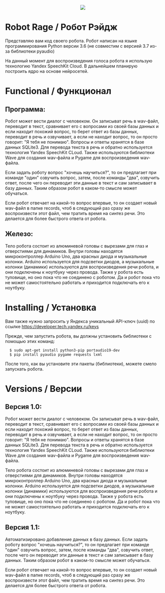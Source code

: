 <p align="center"><img src="https://raw.githubusercontent.com/azamatmurdalov/rage/master/logo.png"></p>

# Robot Rage / Робот Рэйдж

Представляю вам код своего робота. Робот написан на языке программирования Python версии 3.6 (не совместим с версией 3.7 из-за библиотеки pyaudio)

На данный момент для воспроизведения голоса робота я использую технологию Yandex SpeechKit Cloud.
В дальнейшем планирую построить ядро на основе нейросетей.


# Functional / Функционал

## Программа:

Робот может вести диалог с человеком. Он записыват речь в wav-файл, переводит в текст, сравнивает его с вопросами из своей базы данных и если находит похожий вопрос, то берет ответ из базы данных, переводит в речь и озвучивает, а если не находит вопрос, то он просто говорит: "Я тебя не понимаю". Вопросы и ответы хранятся в базе данных SQLite3.
Для перевода текста в речь и обратно используется технология Yandex SpeechKit CLoud. Также используются библиотеки Wave для создания wav-файла и Pygame для воспроизведения wav-файла.

Если задать роботу вопрос "хочешь научиться?", то он предлагает при команде "один" озвучить вопрос, затем, после команды "два", озвучить ответ, после чего он переводит эти данные в текст и сам записывает в базу данных. Таким образом робот в каком-то смысле может обучаться.

Если робот отвечает на какой-то вопрос впервые, то он создает новый wav-файл в папке records, чтоб в следующий раз сразу же воспроизвести этот файл, чем тратить время на синтез речи. Это делается для более быстрого ответа от робота.

## Железо:

Тело робота состоит из алюминевой головы с вырезами для глаз и отверстиями для динамиков. Внутри головы находятся микроконтроллер Arduino Uno, два красных диода и музыкальные колонки.
Arduino используется для подсветки диодов, а музыкальные колонки (динамики) используются для воспроизведения речи робота, и они подключены к ноутбуку через провода.
Также у робота есть туловище, но оно пока что не соединено с роботом. Да и робот пока что не может самостоятельно работать и приходится подключать его к ноутбуку.


# Installing / Установка

Вам также нужно запросить у Яндекса уникальный API-ключ (uuid) по ссылке https://developer.tech.yandex.ru/keys

Прежде, чем запустить робота, вы должны установить библиотеки с помощью этих команд:

      $ sudo apt-get install python3-pip portaudio19-dev
      $ pip install pyaudio pygame requests lxml

После того, как вы установите эти пакеты (библиотеки), можете смело запускать робота.


# Versions / Версии

## Версия 1.0:

Робот может вести диалог с человеком. Он записыват речь в wav-файл, переводит в текст, сравнивает его с вопросами из своей базы данных и если находит похожий вопрос, то берет ответ из базы данных, переводит в речь и озвучивает, а если не находит вопрос, то он просто говорит: "Я тебя не понимаю". Вопросы и ответы хранятся в базе данных SQLite3.
Для перевода текста в речь и обратно используется технология Yandex SpeechKit CLoud. Также используются библиотеки Wave для создания wav-файла и Pygame для воспроизведения wav-файла.

Тело робота состоит из алюминевой головы с вырезами для глаз и отверстиями для динамиков. Внутри головы находятся микроконтроллер Arduino Uno, два красных диода и музыкальные колонки.
Arduino используется для подсветки диодов, а музыкальные колонки (динамики) используются для воспроизведения речи робота и они подключены к ноутбуку через провода.
Также у робота есть туловище, но оно пока что не соединено с роботом. Да и робот пока что не может самостоятельно работать и приходится подключать его к ноутбуку.

## Версия 1.1:

Автоматизировано добавление данных в базу данных. Если задать роботу вопрос "хочешь научиться?", то он предлагает при команде "один" озвучить вопрос, затем, после команды "два", озвучить ответ, после чего он переводит эти данные в текст и сам записывает в базу данных. Таким образом робот в каком-то смысле может обучаться.

Если робот отвечает на какой-то вопрос впервые, то он создает новый wav-файл в папке records, чтоб в следующий раз сразу же воспроизвести этот файл, чем тратить время на синтез речи. Это делается для более быстрого ответа от робота.